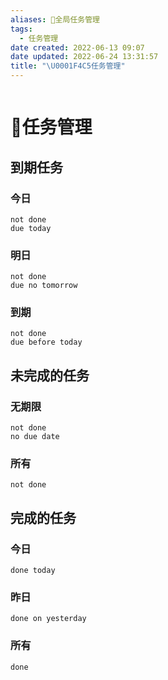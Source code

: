 ```yaml
---
aliases: 📅全局任务管理
tags:
  - 任务管理
date created: 2022-06-13 09:07
date updated: 2022-06-24 13:31:57
title: "\U0001F4C5任务管理"
---
```


```toc
```

# 📅任务管理

## 到期任务

### 今日

```tasks
not done
due today 
```

### 明日

```tasks
not done
due no tomorrow
```

### 到期

```tasks
not done
due before today
```

## 未完成的任务

### 无期限

```tasks
not done
no due date
```

### 所有

```tasks
not done
```

## 完成的任务

### 今日

```tasks
done today
```

### 昨日

```tasks
done on yesterday
```

### 所有

```tasks
done
```
